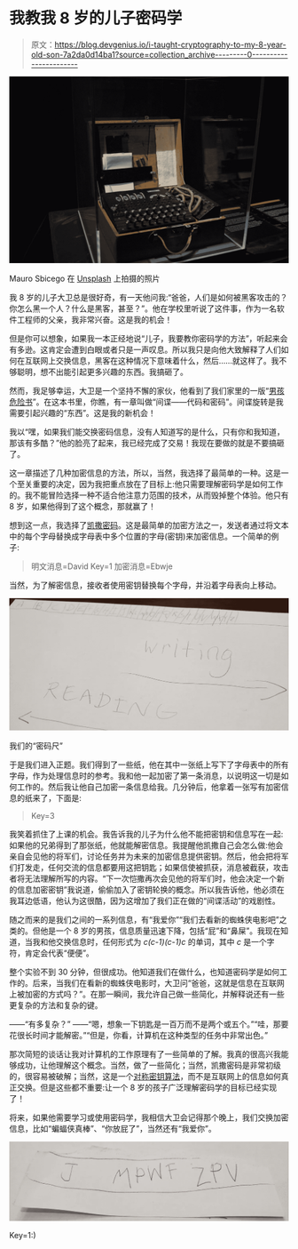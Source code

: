 # 我教我 8 岁的儿子密码学

> 原文：<https://blog.devgenius.io/i-taught-cryptography-to-my-8-year-old-son-7a2da0d14ba1?source=collection_archive---------0----------------------->

![](img/a152f4c36f487187deaef8a13da2d8bc.png)

Mauro Sbicego 在 [Unsplash](https://unsplash.com?utm_source=medium&utm_medium=referral) 上拍摄的照片

我 8 岁的儿子大卫总是很好奇，有一天他问我:“爸爸，人们是如何被黑客攻击的？你怎么黑一个人？什么是黑客，甚至？”。他在学校里听说了这件事，作为一名软件工程师的父亲，我非常兴奋。这是我的机会！

但是你可以想象，如果我一本正经地说“儿子，我要教你密码学的方法”，听起来会有多逊。这肯定会遭到白眼或者只是一声叹息。所以我只是向他大致解释了人们如何在互联网上交换信息，黑客在这种情况下意味着什么，然后……就这样了。我不够聪明，想不出能引起更多兴趣的东西。我搞砸了。

然而，我足够幸运，大卫是一个坚持不懈的家伙，他看到了我们家里的一版“[男孩危险书](https://www.amazon.com/Dangerous-Book-Boys-Conn-Iggulden/dp/0062208977)”。在这本书里，你瞧，有一章叫做“间谍——代码和密码”。间谍旋转是我需要引起兴趣的“东西”。这是我的新机会！

我以“嘿，如果我们能交换密码信息，没有人知道写的是什么，只有你和我知道，那该有多酷？”他的脸亮了起来，我已经完成了交易！我现在要做的就是不要搞砸了。

这一章描述了几种加密信息的方法，所以，当然，我选择了最简单的一种。这是一个至关重要的决定，因为我把重点放在了目标上:他只需要理解密码学是如何工作的。我不能冒险选择一种不适合他注意力范围的技术，从而毁掉整个体验。他只有 8 岁，如果他得到了这个概念，那就赢了！

想到这一点，我选择了[凯撒密码](https://en.m.wikipedia.org/wiki/Caesar_cipher)。这是最简单的加密方法之一，发送者通过将文本中的每个字母替换成字母表中多个位置的字母(密钥)来加密信息。一个简单的例子:

> 明文消息=David
> Key=1
> 加密消息=Ebwje

当然，为了解密信息，接收者使用密钥替换每个字母，并沿着字母表向上移动。

![](img/e482f8e4875fcb095afa89dbdacad383.png)

我们的“密码尺”

于是我们进入正题。我们得到了一些纸，他在其中一张纸上写下了字母表中的所有字母，作为处理信息时的参考。我和他一起加密了第一条消息，以说明这一切是如何工作的。然后我让他自己加密一条信息给我。几分钟后，他拿着一张写有加密信息的纸来了，下面是:

> Key=3

我笑着抓住了上课的机会。我告诉我的儿子为什么他不能把密钥和信息写在一起:如果他的兄弟得到了那张纸，他就能解密信息。我提醒他凯撒自己会怎么做:他会亲自会见他的将军们，讨论任务并为未来的加密信息提供密钥。然后，他会把将军们打发走，任何交流的信息都要用这把钥匙；如果信使被抓获，消息被截获，攻击者将无法理解所写的内容。“下一次恺撒再次会见他的将军们时，他会决定一个新的信息加密密钥”我说道，偷偷加入了密钥轮换的概念。所以我告诉他，他必须在我耳边低语，他认为这很酷，因为这增加了我们正在做的“间谍活动”的戏剧性。

随之而来的是我们之间的一系列信息，有“我爱你”“我们去看新的蜘蛛侠电影吧”之类的。但他是一个 8 岁的男孩，信息质量迅速下降，包括“屁”和“鼻屎”。我现在知道，当我和他交换信息时，任何形式为 *c(c-1)(c-1)c* 的单词，其中 *c* 是一个字符，肯定会代表“便便”。

整个实验不到 30 分钟，但很成功。他知道我们在做什么，也知道密码学是如何工作的。后来，当我们在看新的蜘蛛侠电影时，大卫问“爸爸，这就是信息在互联网上被加密的方式吗？”。在那一瞬间，我允许自己做一些简化，并解释说还有一些更复杂的方法和复杂的键。

——“有多复杂？”
——“嗯，想象一下钥匙是一百万而不是两个或五个。”“哇，那要花很长时间才能解密。”“但是，你看，计算机在这种类型的任务中非常出色。”

那次简短的谈话让我对计算机的工作原理有了一些简单的了解。我真的很高兴我能够成功，让他理解这个概念。当然，做了一些简化；当然，凯撒密码是非常初级的，很容易被破解；当然，这是一个[对称密钥算法](https://en.wikipedia.org/wiki/Symmetric-key_algorithm)，而不是互联网上的信息如何真正交换。但是这些都不重要:让一个 8 岁的孩子广泛理解密码学的目标已经实现了！

将来，如果他需要学习或使用密码学，我相信大卫会记得那个晚上，我们交换加密信息，比如“蝙蝠侠真棒”、“你放屁了”，当然还有“我爱你”。

![](img/c6a752d7a0f41e0fd98e4b1eea39151c.png)

Key=1:)
